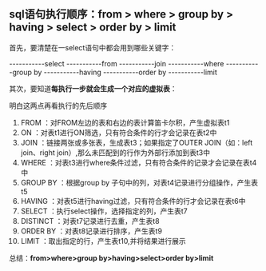 ## sql语句执行顺序：**from > where > group by > having > select > order by > limit**


首先，要清楚在一select语句中都会用到哪些关键字：

-----------select 
-----------from
-----------join
-----------where
-----------group by
-----------having
-----------order by
-----------limit

其次，要知道**每执行一步就会生成一个对应的虚拟表**：

明白这两点再看执行的先后顺序

1. FROM     ：对FROM左边的表和右边的表计算笛卡尔积，产生虚拟表t1
2. ON       ：对表t1进行ON筛选，只有符合条件的行才会记录在表t2中
3. JOIN     ：链接两张或多张表，生成表t3；如果指定了OUTER JOIN（如：left join、right join）,那么未匹配到的行作为外部行添加到表t3中
4. WHERE    ：对表t3进行where条件过滤，只有符合条件的记录才会记录在表t4中
5. GROUP BY ：根据group by 子句中的列，对表t4记录进行分组操作，产生表t5
6. HAVING   ：对表t5进行having过滤，只有符合条件的行才会记录在表t6中
7. SELECT   ：执行select操作，选择指定的列，产生表t7
8. DISTINCT ：对表t7记录进行去重，产生表t8
9. ORDER BY ：对表t8记录进行排序，产生表t9
10. LIMIT   ：取出指定的行，产生表t10,并将结果进行展示

总结：**from>where>group by>having>select>order by>limit**
